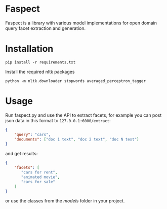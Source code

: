# Faspect
 
Faspect is a library with various model implementations for open domain query facet extraction and generation.

# Installation

```
pip install -r requirements.txt
```

Install the required nltk packages
```
python -m nltk.downloader stopwords averaged_perceptron_tagger
```

# Usage

Run faspect.py and use the API to extract facets, for example you can post json data in this format to `127.0.0.1:6000/extract`:

```json
{
    "query": "cars",
    "documents": ["doc 1 text", "doc 2 text", "doc N text"]
}
```

and get results:

```json
{
    "facets": [
       "cars for rent",
       "animated movie",
       "cars for sale"
    ]
}
```

or use the classes from the *models* folder in your project.
